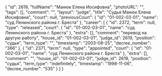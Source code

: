 {
    "id": 2619,
    "fullName": "Манюк Елена Иосифовна",
    "photoURL": "",
    "tags": [],
    "comment": "",
    "layout": "judge",
    "title": "Судья Манюк Елена Иосифовна",
    "court": null,
    "previousCourt": {
        "id": "01-002-03-01",
        "name": "суд Ленинского района г. Бреста"
    },
    "career": [
        {
            "id": 2372,
            "term": null,
            "type": "released",
            "court": {
                "id": "01-002-03-01",
                "name": "суд Ленинского района г. Бреста"
            },
            "extra": [],
            "comment": "перевод на другую работу",
            "house_id": "01-002-03-01",
            "judge_id": 2619,
            "position": "судья",
            "term_type": "",
            "timestamp": "2003-08-25",
            "decree_number": "366"
        },
        {
            "id": 2371,
            "term": null,
            "type": "appointed",
            "court": {
                "id": "01-002-03-01",
                "name": "суд Ленинского района г. Бреста"
            },
            "extra": [],
            "comment": "",
            "house_id": "01-002-03-01",
            "judge_id": 2619,
            "position": "судья",
            "term_type": "indefinitely",
            "timestamp": "1998-11-06",
            "decree_number": "535"
        }
    ]
}